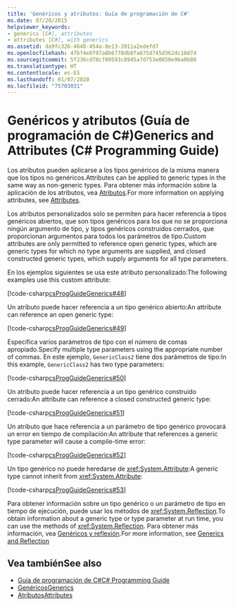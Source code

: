 ```yaml
---
title: 'Genéricos y atributos: Guía de programación de C#'
ms.date: 07/20/2015
helpviewer_keywords:
- generics [C#], attributes
- attributes [C#], with generics
ms.assetid: da9fc326-4648-454a-8e13-3911a2edefd7
ms.openlocfilehash: 47bf4e8f07a8b6778db8fa675d745d362dc10d7d
ms.sourcegitcommit: 5f236cd78cf09593c8945a7d753e0850e96a0b80
ms.translationtype: HT
ms.contentlocale: es-ES
ms.lasthandoff: 01/07/2020
ms.locfileid: "75703031"
---
```

# <a name="generics-and-attributes-c-programming-guide"></a><span data-ttu-id="fdfe5-102">Genéricos y atributos (Guía de programación de C#)</span><span class="sxs-lookup"><span data-stu-id="fdfe5-102">Generics and Attributes (C# Programming Guide)</span></span>
<span data-ttu-id="fdfe5-103">Los atributos pueden aplicarse a los tipos genéricos de la misma manera que los tipos no genéricos.</span><span class="sxs-lookup"><span data-stu-id="fdfe5-103">Attributes can be applied to generic types in the same way as non-generic types.</span></span> <span data-ttu-id="fdfe5-104">Para obtener más información sobre la aplicación de los atributos, vea [Atributos](../concepts/attributes/index.md).</span><span class="sxs-lookup"><span data-stu-id="fdfe5-104">For more information on applying attributes, see [Attributes](../concepts/attributes/index.md).</span></span>  
  
 <span data-ttu-id="fdfe5-105">Los atributos personalizados solo se permiten para hacer referencia a tipos genéricos abiertos, que son tipos genéricos para los que no se proporciona ningún argumento de tipo, y tipos genéricos construidos cerrados, que proporcionan argumentos para todos los parámetros de tipo.</span><span class="sxs-lookup"><span data-stu-id="fdfe5-105">Custom attributes are only permitted to reference open generic types, which are generic types for which no type arguments are supplied, and closed constructed generic types, which supply arguments for all type parameters.</span></span>  
  
 <span data-ttu-id="fdfe5-106">En los ejemplos siguientes se usa este atributo personalizado:</span><span class="sxs-lookup"><span data-stu-id="fdfe5-106">The following examples use this custom attribute:</span></span>  
  
 [!code-csharp[csProgGuideGenerics#48](~/samples/snippets/csharp/VS_Snippets_VBCSharp/csProgGuideGenerics/CS/Generics.cs#48)]  
  
 <span data-ttu-id="fdfe5-107">Un atributo puede hacer referencia a un tipo genérico abierto:</span><span class="sxs-lookup"><span data-stu-id="fdfe5-107">An attribute can reference an open generic type:</span></span>  
  
 [!code-csharp[csProgGuideGenerics#49](~/samples/snippets/csharp/VS_Snippets_VBCSharp/csProgGuideGenerics/CS/Generics.cs#49)]  
  
 <span data-ttu-id="fdfe5-108">Especifica varios parámetros de tipo con el número de comas apropiado.</span><span class="sxs-lookup"><span data-stu-id="fdfe5-108">Specify multiple type parameters using the appropriate number of commas.</span></span> <span data-ttu-id="fdfe5-109">En este ejemplo, `GenericClass2` tiene dos parámetros de tipo:</span><span class="sxs-lookup"><span data-stu-id="fdfe5-109">In this example, `GenericClass2` has two type parameters:</span></span>  
  
 [!code-csharp[csProgGuideGenerics#50](~/samples/snippets/csharp/VS_Snippets_VBCSharp/csProgGuideGenerics/CS/Generics.cs#50)]  
  
 <span data-ttu-id="fdfe5-110">Un atributo puede hacer referencia a un tipo genérico construido cerrado:</span><span class="sxs-lookup"><span data-stu-id="fdfe5-110">An attribute can reference a closed constructed generic type:</span></span>  
  
 [!code-csharp[csProgGuideGenerics#51](~/samples/snippets/csharp/VS_Snippets_VBCSharp/csProgGuideGenerics/CS/Generics.cs#51)]  
  
 <span data-ttu-id="fdfe5-111">Un atributo que hace referencia a un parámetro de tipo genérico provocará un error en tiempo de compilación:</span><span class="sxs-lookup"><span data-stu-id="fdfe5-111">An attribute that references a generic type parameter will cause a compile-time error:</span></span>  
  
 [!code-csharp[csProgGuideGenerics#52](~/samples/snippets/csharp/VS_Snippets_VBCSharp/csProgGuideGenerics/CS/Generics.cs#52)]  
  
 <span data-ttu-id="fdfe5-112">Un tipo genérico no puede heredarse de <xref:System.Attribute>:</span><span class="sxs-lookup"><span data-stu-id="fdfe5-112">A generic type cannot inherit from <xref:System.Attribute>:</span></span>  
  
 [!code-csharp[csProgGuideGenerics#53](~/samples/snippets/csharp/VS_Snippets_VBCSharp/csProgGuideGenerics/CS/Generics.cs#53)]  
  
 <span data-ttu-id="fdfe5-113">Para obtener información sobre un tipo genérico o un parámetro de tipo en tiempo de ejecución, puede usar los métodos de <xref:System.Reflection>.</span><span class="sxs-lookup"><span data-stu-id="fdfe5-113">To obtain information about a generic type or type parameter at run time, you can use the methods of <xref:System.Reflection>.</span></span> <span data-ttu-id="fdfe5-114">Para obtener más información, vea [Genéricos y reflexión](./generics-and-reflection.md).</span><span class="sxs-lookup"><span data-stu-id="fdfe5-114">For more information, see [Generics and Reflection](./generics-and-reflection.md)</span></span>  
  
## <a name="see-also"></a><span data-ttu-id="fdfe5-115">Vea también</span><span class="sxs-lookup"><span data-stu-id="fdfe5-115">See also</span></span>

- [<span data-ttu-id="fdfe5-116">Guía de programación de C#</span><span class="sxs-lookup"><span data-stu-id="fdfe5-116">C# Programming Guide</span></span>](../index.md)
- [<span data-ttu-id="fdfe5-117">Genéricos</span><span class="sxs-lookup"><span data-stu-id="fdfe5-117">Generics</span></span>](./index.md)
- [<span data-ttu-id="fdfe5-118">Atributos</span><span class="sxs-lookup"><span data-stu-id="fdfe5-118">Attributes</span></span>](../../../standard/attributes/index.md)
